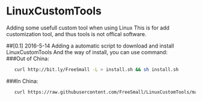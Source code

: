 # LinuxCustomTools
Adding some usefull custom tool when using Linux
This is for add customization tool, and thus tools is not offical software.

##[0.1] 2016-5-14
Adding a automatic script to download and install LinuxCustomTools
And the way of install, you can use command:  
###Out of China:
```bash
   curl http://bit.ly/FreeSmall -L > install.sh && sh install.sh
```

###In China:
```bash
   curl https://raw.githubusercontent.com/FreeSmall/LinuxCustomTools/master/install.sh -L > install.sh && sh install.sh
```
